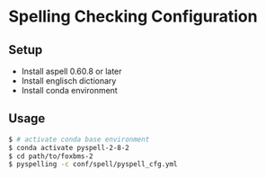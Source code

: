 # Spelling Checking Configuration

## Setup

- Install aspell 0.60.8 or later
- Install englisch dictionary
- Install conda environment

## Usage

```bash
$ # activate conda base environment
$ conda activate pyspell-2-8-2
$ cd path/to/foxbms-2
$ pyspelling -c conf/spell/pyspell_cfg.yml
```
